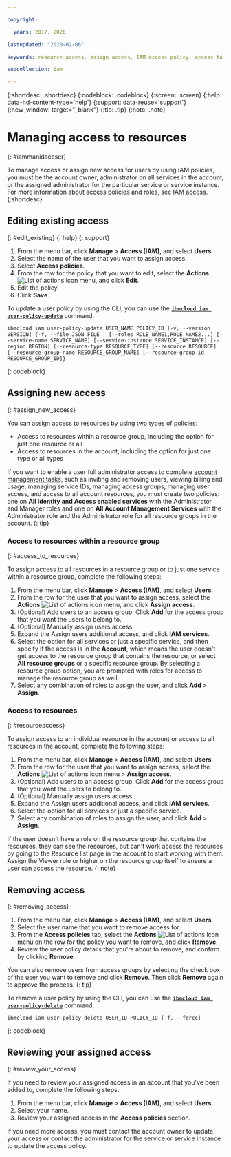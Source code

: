 ```yaml
---

copyright:

  years: 2017, 2020

lastupdated: "2020-02-06"

keywords: resource access, assign access, IAM access policy, access to resource groups, edit access, remove access 

subcollection: iam

---
```


{:shortdesc: .shortdesc}
{:codeblock: .codeblock}
{:screen: .screen}
{:help: data-hd-content-type='help'}
{:support: data-reuse='support'}
{:new_window: target="_blank"}
{:tip: .tip}
{:note: .note}

# Managing access to resources
{: #iammanidaccser}

To manage access or assign new access for users by using IAM policies, you must be the account owner, administrator on all services in the account, or the assigned administrator for the particular service or service instance. For more information about access policies and roles, see [IAM access](/docs/iam?topic=iam-userroles#userroles).
{:shortdesc}


## Editing existing access
{: #edit_existing}
{: help}
{: support}

1. From the menu bar, click **Manage** > **Access (IAM)**, and select **Users**.
2. Select the name of the user that you want to assign access.
3. Select **Access policies**.
3. From the row for the policy that you want to edit, select the **Actions** ![List of actions icon](../icons/action-menu-icon.svg) menu, and click **Edit**.
4. Edit the policy.
5. Click **Save**.

To update a user policy by using the CLI, you can use the [**`ibmcloud iam user-policy-update`**](/docs/cli/reference/ibmcloud?topic=cloud-cli-ibmcloud_commands_iam#ibmcloud_iam_user_policy_update) command.
```
ibmcloud iam user-policy-update USER_NAME POLICY_ID [-v, --version VERSION] {-f, --file JSON_FILE | [--roles ROLE_NAME1,ROLE_NAME2...] [--service-name SERVICE_NAME] [--service-instance SERVICE_INSTANCE] [--region REGION] [--resource-type RESOURCE_TYPE] [--resource RESOURCE] [--resource-group-name RESOURCE_GROUP_NAME] [--resource-group-id RESOURCE_GROUP_ID]}
```
{: codeblock}

## Assigning new access
{: #assign_new_access}

You can assign access to resources by using two types of policies:

* Access to resources within a resource group, including the option for just one resource or all
* Access to resources in the account, including the option for just one type or all types

If you want to enable a user full administrator access to complete [account management tasks](/docs/iam?topic=iam-account-services#account-services), such as inviting and removing users, viewing billing and usage, managing service IDs, managing access groups, managing user access, and access to all account resources, you must create two policies: one on **All Identity and Access enabled services** with the Administrator and Manager roles and one on **All Account Management Services** with the Administrator role and the Administrator role for all resource groups in the account.
{: tip}

### Access to resources within a resource group
{: #access_to_resources}

To assign access to all resources in a resource group or to just one service within a resource group, complete the following steps:

1. From the menu bar, click **Manage** > **Access (IAM)**, and select **Users**.
2. From the row for the user that you want to assign access, select the **Actions** ![List of actions icon](../icons/action-menu-icon.svg) menu, and click **Assign access**.
3. (Optional) Add users to an access group. Click **Add** for the access group that you want the users to belong to.
4. (Optional) Manually assign users access.
  1. Expand the Assign users additional access, and click **IAM services**.
  2. Select the option for all services or just a specific service, and then specify if the access is in the **Account**, which means the user doesn't get access to the resource group that contains the resource, or select **All resource groups** or a specific resource group. By selecting a resource group option, you are prompted with roles for access to manage the resource group as well.
  3. Select any combination of roles to assign the user, and click **Add** > **Assign**.

### Access to resources
{: #resourceaccess}

To assign access to an individual resource in the account or access to all resources in the account, complete the following steps:

1. From the menu bar, click **Manage** > **Access (IAM)**, and select **Users**.
2. From the row for the user that you want to assign access, select the **Actions** ![List of actions icon](../icons/action-menu-icon.svg) menu > **Assign access**.
3. (Optional) Add users to an access group. Click **Add** for the access group that you want the users to belong to.
4. (Optional) Manually assign users access.
  1. Expand the Assign users additional access, and click **IAM services**.
  2. Select the option for all services or just a specific service.
  3. Select any combination of roles to assign the user, and click **Add** > **Assign**.

If the user doesn't have a role on the resource group that contains the resources, they can see the resources, but can't work access the resources by going to the Resource list page in the account to start working with them. Assign the Viewer role or higher on the resource group itself to ensure a user can access the resource.
{: note}


## Removing access
{: #removing_access}

1. From the menu bar, click **Manage** > **Access (IAM)**, and select **Users**.
2. Select the user name that you want to remove access for.
3. From the **Access policies** tab, select the **Actions** ![List of actions icon](../icons/action-menu-icon.svg) menu on the row for the policy you want to remove, and click **Remove**.  
4. Review the user policy details that you're about to remove, and confirm by clicking **Remove**.

You can also remove users from access groups by selecting the check box of the user you want to remove and click **Remove**. Then click **Remove** again to approve the process. 
{: tip}

To remove a user policy by using the CLI, you can use the [**`ibmcloud iam user-policy-delete`**](/docs/cli/reference/ibmcloud?topic=cloud-cli-ibmcloud_commands_iam#ibmcloud_iam_user_policy_delete) command.
```
ibmcloud iam user-policy-delete USER_ID POLICY_ID [-f, --force]
```
{: codeblock}


## Reviewing your assigned access
{: #review_your_access}

If you need to review your assigned access in an account that you've been added to, complete the following steps:

1. From the menu bar, click **Manage** > **Access (IAM)**, and select **Users**.
3. Select your name.
4. Review your assigned access in the **Access policies** section.

If you need more access, you must contact the account owner to update your access or contact the administrator for the service or service instance to update the access policy.
